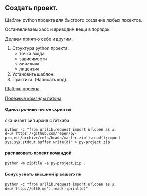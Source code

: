 ## Создать проект.


Шаблон python проекта для быстрого создание любых проектов.

Останавливаем хаос и приводим вещи в порядок.

Делаем приятно себе и другим.

1. Структура python проекта.
	- точка входа
	- зависимости
	- описание
	- лицензия
2. Установить шаблон.
3. Практика. (Написать код).


[Шаблон проекта](https://github.com/repen/py-project)

[Полезные команды питона](https://pythonist.ru/instrumenty-komandnoj-stroki-iz-standartnoj-biblioteki-python-3/)


#### Однострочные питон скрипты

скачивает зип архив с гитхаба

`python -c "from urllib.request import urlopen as u; d=u('https://github.com/repen/py-project/archive/refs/heads/master.zip').read();import sys;sys.stdout.buffer.write(d)" > py-project.zip`

#### распаковать проект командой

`python -m zipfile -e py-project.zip .`


#### Бонус узнать внешний ip вашего пк

`python -c "from urllib.request import urlopen as u; d=u('http://eth0.me').read();print(d)"`